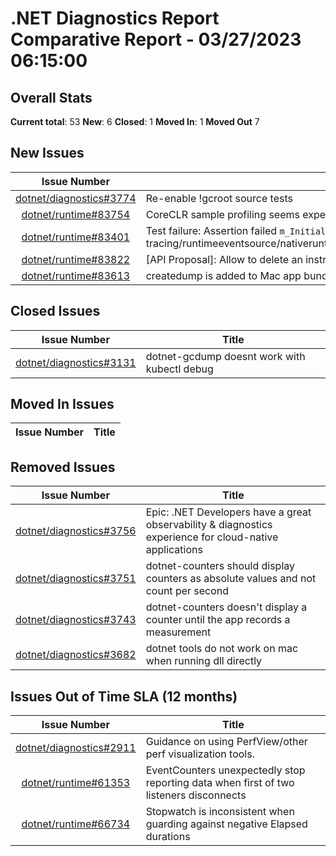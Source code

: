 # .NET Diagnostics Report Comparative Report - 03/27/2023 06:15:00

## Overall Stats

**Current total**: 53
**New**: 6
**Closed**: 1
**Moved In**: 1
**Moved Out** 7

## New Issues

| **Issue Number** | **Title** |
| :--------------: | --------- |
| [dotnet/diagnostics#3774](https://github.com/dotnet/diagnostics/issues/3774) | Re-enable !gcroot source tests |
| [dotnet/runtime#83754](https://github.com/dotnet/runtime/issues/83754) | CoreCLR sample profiling seems expensive |
| [dotnet/runtime#83401](https://github.com/dotnet/runtime/issues/83401) | Test failure: Assertion failed `m_Initialized == Initialized` in tracing/runtimeeventsource/nativeruntimeeventsource/nativeruntimeeventsource.sh |
| [dotnet/runtime#83822](https://github.com/dotnet/runtime/issues/83822) | [API Proposal]: Allow to delete an instrument inside a Meter instance |
| [dotnet/runtime#83613](https://github.com/dotnet/runtime/issues/83613) | createdump is added to Mac app bundles |

## Closed Issues

| **Issue Number** | **Title** |
| :--------------: | --------- |
| [dotnet/diagnostics#3131](https://github.com/dotnet/diagnostics/issues/3131) | dotnet-gcdump doesnt work with kubectl debug |

## Moved In Issues

| **Issue Number** | **Title** |
| :--------------: | --------- |

## Removed Issues

| **Issue Number** | **Title** |
| :--------------: | --------- |
| [dotnet/diagnostics#3756](https://github.com/dotnet/diagnostics/issues/3756) | Epic: .NET Developers have a great observability & diagnostics experience for cloud-native applications |
| [dotnet/diagnostics#3751](https://github.com/dotnet/diagnostics/issues/3751) | dotnet-counters should display counters as absolute values and not count per second |
| [dotnet/diagnostics#3743](https://github.com/dotnet/diagnostics/issues/3743) | dotnet-counters doesn't display a counter until the app records a measurement |
| [dotnet/diagnostics#3682](https://github.com/dotnet/diagnostics/issues/3682) | dotnet tools do not work on mac when running dll directly |

## Issues Out of Time SLA (12 months)

| **Issue Number** | **Title** |
| :--------------: | --------- |
| [dotnet/diagnostics#2911](https://github.com/dotnet/diagnostics/issues/2911) | Guidance on using PerfView/other perf visualization tools. |
| [dotnet/runtime#61353](https://github.com/dotnet/runtime/issues/61353) | EventCounters unexpectedly stop reporting data when first of two listeners disconnects |
| [dotnet/runtime#66734](https://github.com/dotnet/runtime/issues/66734) | Stopwatch is inconsistent when guarding against negative Elapsed durations |

